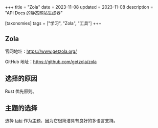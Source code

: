 +++
title = "Zola"
date = 2023-11-08
updated = 2023-11-08
description = "API Docs 的静态网站生成器"

[taxonomies]
tags = ["学习", "Zola", "工具"]
+++

## Zola

官网地址：<https://www.getzola.org/>

GitHub 地址：<https://github.com/getzola/zola>

## 选择的原因

Rust 优先原则。

## 主题的选择

选择 [tabi](https://welpo.github.io/tabi/) 作为主题，因为它很简洁具有良好的多语言支持。
